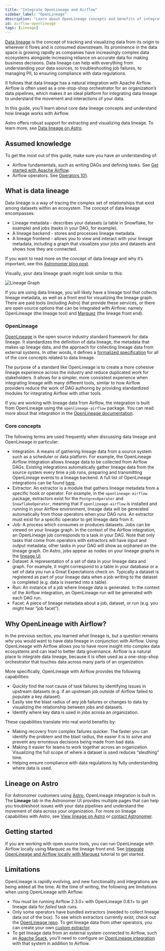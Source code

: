 ```yaml
---
title: "Integrate OpenLineage and Airflow"
sidebar_label: "OpenLineage"
description: "Learn about OpenLineage concepts and benefits of integrating with Airflow."
id: airflow-openlineage
tags: [Lineage]
---
```


[Data lineage](https://en.wikipedia.org/wiki/Data_lineage) is the concept of tracking and visualizing data from its origin to wherever it flows and is consumed downstream. Its prominence in the data space is growing rapidly as companies have increasingly complex data ecosystems alongside increasing reliance on accurate data for making business decisions. Data lineage can help with everything from understanding your data sources, to troubleshooting job failures, to managing PII, to ensuring compliance with data regulations.

It follows that data lineage has a natural integration with Apache Airflow. Airflow is often used as a one-stop-shop orchestrator for an organization’s data pipelines, which makes it an ideal platform for integrating data lineage to understand the movement and interactions of your data.

In this guide, you’ll learn about core data lineage concepts and understand how lineage works with Airflow.

Astro offers robust support for extracting and visualizing data lineage. To learn more, see [Data lineage on Astro](https://docs.astronomer.io/astro/data-lineage).

## Assumed knowledge

To get the most out of this guide, make sure you have an understanding of:

- Airflow fundamentals, such as writing DAGs and defining tasks. See [Get started with Apache Airflow](get-started-with-airflow.md).
- Airflow operators. See [Operators 101](what-is-an-operator.md).

## What is data lineage

Data lineage is a way of tracing the complex set of relationships that exist among datasets within an ecosystem.  The concept of data lineage encompasses:

- Lineage metadata - describes your datasets (a table in Snowflake, for example) and jobs (tasks in your DAG, for example).
- A lineage backend - stores and processes lineage metadata.
- A lineage frontend - allows you to view and interact with your lineage metadata, including a graph that visualizes your jobs and datasets and shows how they are connected.

If you want to read more on the concept of data lineage and why it’s important, see this [Astronomer blog post](https://www.astronomer.io/blog/what-is-data-lineage).

Visually, your data lineage graph might look similar to this:

![Lineage Graph](/img/guides/lineage_complex_snowflake_example.png)

If you are using data lineage, you will likely have a lineage tool that collects lineage metadata, as well as a front end for visualizing the lineage graph. There are paid tools (including Astro) that provide these services, or there are open source options that can be integrated with Airflow: namely OpenLineage (the lineage tool) and [Marquez](https://marquezproject.github.io/marquez/) (the lineage front end).

### OpenLineage

[OpenLineage](https://openlineage.io/) is the open source industry standard framework for data lineage. It standardizes the definition of data lineage, the metadata that makes up lineage data, and the approach for collecting lineage data from external systems. In other words, it defines a [formalized specification](https://github.com/OpenLineage/OpenLineage/blob/main/spec/OpenLineage.md) for all of the core concepts related to data lineage.

The purpose of a standard like OpenLineage is to create a more cohesive lineage experience across the industry and reduce duplicated work for stakeholders. It allows for a simpler, more consistent experience when integrating lineage with many different tools, similar to how Airflow providers reduce the work of DAG authoring by providing standardized modules for integrating Airflow with other tools.

If you are working with lineage data from Airflow, the integration is built from OpenLineage using the `openlineage-airflow` package. You can read more about that integration in the [OpenLineage documentation](https://openlineage.io/integration/apache-airflow/).

### Core concepts

The following terms are used frequently when discussing data lineage and OpenLineage in particular:

- Integration: A means of gathering lineage data from a source system such as a scheduler or data platform. For example, the OpenLineage Airflow integration allows lineage data to be collected from Airflow DAGs. Existing integrations automatically gather lineage data from the source system every time a job runs, preparing and transmitting OpenLineage events to a lineage backend. A full list of OpenLineage integrations can be found [here](https://openlineage.io/integration).
- Extractor: An extractor is a module that gathers lineage metadata from a specific hook or operator. For example, in the `openlineage-airflow` package, extractors exist for the `PostgresOperator` and `SnowflakeOperator`, meaning that if `openlineage-airflow` is installed and running in your Airflow environment, lineage data will be generated automatically from those operators when your DAG runs. An extractor must exist for a specific operator to get lineage data from it.
- Job: A process which consumes or produces datasets. Jobs can be viewed on your lineage graph. In the context of the Airflow integration, an OpenLineage job corresponds to a task in your DAG. Note that only tasks that come from operators with extractors will have input and output metadata; other tasks in your DAG will show as orphaned on the lineage graph. On Astro, jobs appear as nodes on your lineage graphs in the [lineage UI](https://docs.astronomer.io/astro/data-lineage).
- Dataset: A representation of a set of data in your lineage data and graph. For example, it might correspond to a table in your database or a set of data you run a Great Expectations check on. Typically a dataset is registered as part of your lineage data when a job writing to the dataset is completed (e.g. data is inserted into a table).
- Run: An instance of a job where lineage data is generated. In the context of the Airflow integration, an OpenLineage run will be generated with each DAG run.
- Facet: A piece of lineage metadata about a job, dataset, or run (e.g. you might hear “job facet”).

## Why OpenLineage with Airflow?

In the previous section, you learned *what* lineage is, but a question remains *why* you would want to have data lineage in conjunction with Airflow. Using OpenLineage with Airflow allows you to have more insight into complex data ecosystems and can lead to better data governance. Airflow is a natural place to integrate data lineage, because it is often used as a one-stop-shop orchestrator that touches data across many parts of an organization.

More specifically, OpenLineage with Airflow provides the following capabilities:

- Quickly find the root cause of task failures by identifying issues in upstream datasets (e.g. if an upstream job outside of Airflow failed to populate a key dataset).
- Easily see the blast radius of any job failures or changes to data by visualizing the relationship between jobs and datasets.
- Identify where key data is used in jobs across an organization.

These capabilities translate into real world benefits by:

- Making recovery from complex failures quicker. The faster you can identify the problem and the blast radius, the easier it is to solve and prevent any erroneous decisions being made from bad data.
- Making it easier for teams to work together across an organization. Visualizing the full scope of where a dataset is used reduces “sleuthing” time.
- Helping ensure compliance with data regulations by fully understanding where data is used.

## Lineage on Astro

For Astronomer customers using [Astro](https://www.astronomer.io/product/), OpenLineage integration is built in. The **Lineage** tab in the Astronomer UI provides multiple pages that can help you troubleshoot issues with your data pipelines and understand the movement of data across your organization. For more on lineage capabilities with Astro, see [View lineage on Astro](https://docs.astronomer.io/astro/data-lineage) or [contact Astronomer](https://www.astronomer.io). 

## Getting started

If you are working with open source tools, you can run OpenLineage with Airflow locally using Marquez as the lineage front end. See [Integrate OpenLineage and Airflow locally with Marquez](marquez.md) tutorial to get started.

## Limitations

OpenLineage is rapidly evolving, and new functionality and integrations are being added all the time. At the time of writing, the following are limitations when using OpenLineage with Airflow:

- You must be running Airflow 2.3.0+ with OpenLineage 0.8.1+ to get lineage data for *failed* task runs.
- Only some operators have bundled extractors (needed to collect lineage data out of the box). To see which extractors currently exist, check out the [OpenLineage repo](https://github.com/OpenLineage/OpenLineage/tree/main/integration/airflow/openlineage/airflow/extractors). To get lineage data from other operators, you can create your own [custom extractor](https://openlineage.io/blog/extractors/).
- To get lineage data from an external system connected to Airflow, such as [Apache Spark](https://openlineage.io/integration/apache-spark/), you'll need to configure an [OpenLineage integration](https://openlineage.io/integration) with that system in addition to Airflow.
